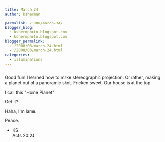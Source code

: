 ```yaml
---
title: March 24
author: ksherman

permalink: /2008/march-24/
blogger_blog:
  - kshermphoto.blogspot.com
  - kshermphoto.blogspot.com
blogger_permalink:
  - /2008/03/march-24.html
  - /2008/03/march-24.html
categories:
  - illuminations
---
```

<a href="http://3.bp.blogspot.com/_HTtVcKQt9f8/R-g94MXclsI/AAAAAAAAATo/3tgZyLCXqGo/s1600-h/March24-1.jpg"><img style="cursor: pointer;" src="http://3.bp.blogspot.com/_HTtVcKQt9f8/R-g94MXclsI/AAAAAAAAATo/3tgZyLCXqGo/s400/March24-1.jpg" alt="" id="BLOGGER_PHOTO_ID_5181459406891292354" border="0" /></a>

Good fun! I learned how to make stereographic projection. Or rather, making a planet out of a panoramic shot. Fricken sweet. Our house is at the top.

I call this "Home Planet"

Get it?

Haha, I'm lame.

Peace.

- KS  
Acts 20:24